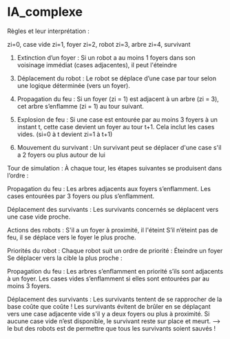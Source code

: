# IA_complexe

Règles et leur interprétation : 

zi=0, case vide
zi=1, foyer
zi=2, robot
zi=3, arbre
zi=4, survivant

1) Extinction d’un foyer :
Si un robot a au moins 1 foyers dans son voisinage immédiat (cases adjacentes), il peut l'éteindre 

<!-- 2) Survivant :
Si un robot est adjacent à un survivant, il peut le prendre en charge. Une fois qu’il transporte un survivant, il ne peut plus éteindre de foyer tant qu’il n’a pas ramené le survivant à la base. -->

3) Déplacement du robot :
Le robot se déplace d’une case par tour selon une logique déterminée (vers un foyer).

4) Propagation du feu :
Si un foyer (zi = 1) est adjacent à un arbre (zi = 3), cet arbre s’enflamme (zi = 1) au tour suivant.

5) Explosion de feu :
Si une case est entourée par au moins 3 foyers à un instant t, cette case devient un foyer au tour t+1. Cela inclut les cases vides. (si=0 à t devient zi=1 à t+1)

6) Mouvement du survivant :
Un survivant peut se déplacer d'une case s'il a 2 foyers ou plus autour de lui 


Tour de simulation :
À chaque tour, les étapes suivantes se produisent dans l’ordre :

Propagation du feu :
Les arbres adjacents aux foyers s’enflamment.
Les cases entourées par 3 foyers ou plus s’enflamment.

Déplacement des survivants :
Les survivants concernés se déplacent vers une case vide proche.

Actions des robots :
S'il a un foyer à proximité, il l'éteint
S’il n’éteint pas de feu, il se déplace vers le foyer le plus proche.



Priorités du robot :
Chaque robot suit un ordre de priorité :
Éteindre un foyer 
Se déplacer vers la cible la plus proche :

Propagation du feu :
Les arbres s’enflamment en priorité s’ils sont adjacents à un foyer.
Les cases vides s’enflamment si elles sont entourées par au moins 3 foyers.

Déplacement des survivants :
Les survivants tentent de se rapprocher de la base coûte que coûte !
Les survivants évitent de brûler en se déplaçant vers une case adjacente vide s'il y a deux foyers ou plus à proximité.
Si aucune case vide n’est disponible, le survivant reste sur place et meurt. --> le but des robots est de permettre que tous les survivants soient sauvés !


